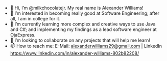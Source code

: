- 👋 Hi, I’m @milkchocolatejr. My real name is Alexander Williams!
- 👀 I’m interested in becoming really good at Software Engineering; after all, I am in college for it.
- 🌱 I’m currently learning more complex and creative ways to use Java and C#; and implementing my findings as a lead software engineer at OjaExpress.
- 💞️ I’m looking to collaborate on any projects that will help me learn!
- 📫 How to reach me: E-Mail: alexanderwilliams29@gmail.com | LinkedIn https://www.linkedin.com/in/alexander-williams-802b82208/

<!---
milkchocolatejr/milkchocolatejr is a ✨ special ✨ repository because its `README.md` (this file) appears on your GitHub profile.
You can click the Preview link to take a look at your changes.
--->
